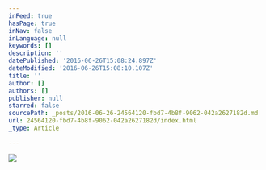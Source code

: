 ```yaml
---
inFeed: true
hasPage: true
inNav: false
inLanguage: null
keywords: []
description: ''
datePublished: '2016-06-26T15:08:24.897Z'
dateModified: '2016-06-26T15:08:10.107Z'
title: ''
author: []
authors: []
publisher: null
starred: false
sourcePath: _posts/2016-06-26-24564120-fbd7-4b8f-9062-042a2627182d.md
url: 24564120-fbd7-4b8f-9062-042a2627182d/index.html
_type: Article

---
```

![](https://the-grid-user-content.s3-us-west-2.amazonaws.com/be735e25-4b79-44d5-99e8-ae920c1c4ece.jpg)